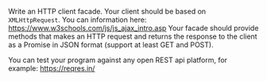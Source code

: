 Write an HTTP client facade.
Your client should be based on `XMLHttpRequest`.
You can information here: https://www.w3schools.com/js/js_ajax_intro.asp
Your facade should provide methods that makes an HTTP request and returns the response to the client as a Promise in JSON format (support at least GET and POST).

You can test your program against any open REST api platform,
for example: https://reqres.in/